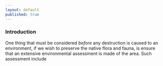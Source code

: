 ```yaml
---
layout: default
published: true
---
```


### Introduction
One thing that must be considered *before* any destruction is caused to an environment, if we wish to preserve the native flora and fauna, is ensure that an extensive environmental assessment is made of the area. Such assessment include